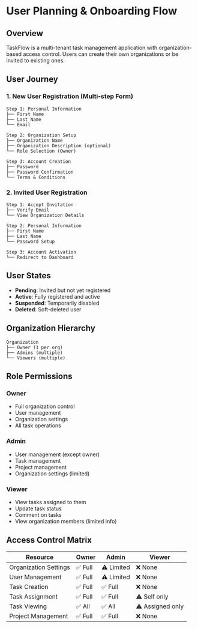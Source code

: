 # User Planning & Onboarding Flow

## Overview
TaskFlow is a multi-tenant task management application with organization-based access control. Users can create their own organizations or be invited to existing ones.

## User Journey

### 1. New User Registration (Multi-step Form)
```
Step 1: Personal Information
├── First Name
├── Last Name
└── Email

Step 2: Organization Setup
├── Organization Name
├── Organization Description (optional)
└── Role Selection (Owner)

Step 3: Account Creation
├── Password
├── Password Confirmation
└── Terms & Conditions
```

### 2. Invited User Registration
```
Step 1: Accept Invitation
├── Verify Email
└── View Organization Details

Step 2: Personal Information
├── First Name
├── Last Name
└── Password Setup

Step 3: Account Activation
└── Redirect to Dashboard
```

## User States
- **Pending**: Invited but not yet registered
- **Active**: Fully registered and active
- **Suspended**: Temporarily disabled
- **Deleted**: Soft-deleted user

## Organization Hierarchy
```
Organization
├── Owner (1 per org)
├── Admins (multiple)
└── Viewers (multiple)
```

## Role Permissions

### Owner
- Full organization control
- User management
- Organization settings
- All task operations

### Admin
- User management (except owner)
- Task management
- Project management
- Organization settings (limited)

### Viewer
- View tasks assigned to them
- Update task status
- Comment on tasks
- View organization members (limited info)

## Access Control Matrix

| Resource | Owner | Admin | Viewer |
|----------|-------|-------|--------|
| Organization Settings | ✅ Full | ⚠️ Limited | ❌ None |
| User Management | ✅ Full | ⚠️ Limited | ❌ None |
| Task Creation | ✅ Full | ✅ Full | ❌ None |
| Task Assignment | ✅ Full | ✅ Full | ⚠️ Self only |
| Task Viewing | ✅ All | ✅ All | ⚠️ Assigned only |
| Project Management | ✅ Full | ✅ Full | ❌ None |
